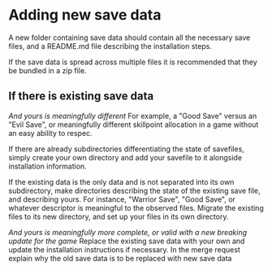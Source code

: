 # Adding new save data

A new folder containing save data should contain all the necessary save files, and a README.md file describing the installation steps.

If the save data is spread across multiple files it is recommended that they be bundled in a zip file.

## If there is existing save data
*And yours is meaningfully different*
For example, a "Good Save" versus an "Evil Save", or meaningfully different skillpoint allocation in a game without an easy ability to respec. 

If there are already subdirectories differentiating the state of savefiles, simply create your own directory and add your savefile to it alongside installation information.

If the existing data is the only data and is not separated into its own subdirectory, make directories describing the state of the existing save file, and describing yours. For instance, "Warrior Save", "Good Save", or whatever descriptor is meaningful to the observed files. Migrate the existing files to its new directory, and set up your files in its own directory.

*And yours is meaningfully more complete, or valid with a new breaking update for the game*
Replace the existing save data with your own and update the installation instructions if necessary. In the merge request explain why the old save data is to be replaced with new save data
